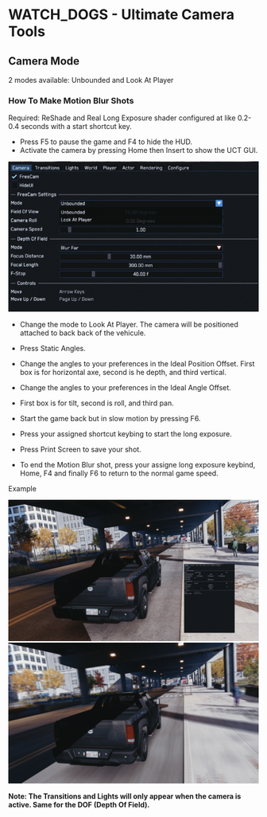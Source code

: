 # WATCH_DOGS - Ultimate Camera Tools 

## Camera Mode

2 modes available: Unbounded and Look At Player

### How To Make Motion Blur Shots

Required: ReShade and Real Long Exposure shader configured at like 0.2-0.4 seconds with a start shortcut key.

- Press F5 to pause the game and F4 to hide the HUD.
- Activate the camera by pressing Home then Insert to show the UCT GUI.
<img src="images/UCT-01.png" />

- Change the mode to Look At Player. The camera will be positioned attached to back back of the vehicule.
  
- Press Static Angles.
- Change the angles to your preferences in the Ideal Position Offset.
  First box is for horizontal axe, second is he depth, and third vertical.
- Change the angles to your preferences in the Ideal Angle Offset.
- First box is for tilt, second is roll, and third pan.
- Start the game back but in slow motion by pressing F6.
- Press your assigned shortcut keybing to start the long exposure. 
- Press Print Screen to save your shot.
- To end the Motion Blur shot, press your assigne long exposure keybind, Home, F4 and finally F6 to return to the normal game speed.


Example

<img src="images/UCT-02.png" />
<img src="images/UCT-03.png" />






**Note:
The Transitions and Lights will only appear when the camera is active.
Same for the DOF (Depth Of Field).**
